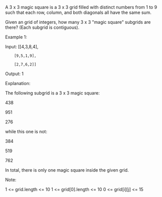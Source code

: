 A 3 x 3 magic square is a 3 x 3 grid filled with distinct numbers from 1 to 9 such that each row, column, and both diagonals all have the same sum.

Given an grid of integers, how many 3 x 3 "magic square" subgrids are there?  (Each subgrid is contiguous).

 

Example 1:


Input: [[4,3,8,4],

        [9,5,1,9],
        
        [2,7,6,2]]
        
Output: 1

Explanation: 

The following subgrid is a 3 x 3 magic square:

438

951

276

while this one is not:

384

519

762

In total, there is only one magic square inside the given grid.

Note:

1 <= grid.length <= 10
1 <= grid[0].length <= 10
0 <= grid[i][j] <= 15

